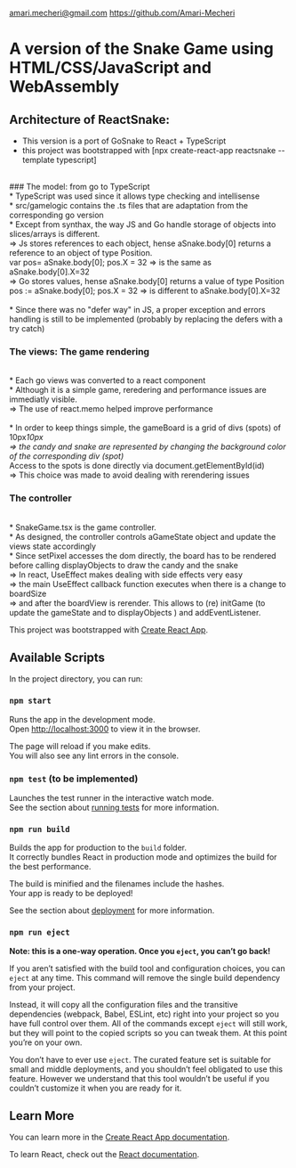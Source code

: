 amari.mecheri@gmail.com
https://github.com/Amari-Mecheri
# A version of the Snake Game using HTML/CSS/JavaScript and WebAssembly

## Architecture of ReactSnake:
- This version is a port of GoSnake to React + TypeScript
- this project was bootstrapped with [npx create-react-app reactsnake --template typescript]
<br>
### The model: from go to TypeScript
<br>* TypeScript was used since it allows type checking and intellisense
<br>* src/gamelogic contains the .ts files that are adaptation from the corresponding go version
<br>* Except from synthax, the way JS and Go handle storage of objects into slices/arrays is different.
<br>    => Js stores references to each object, hense aSnake.body[0] returns a reference to an object of type Position.
<br>       var pos= aSnake.body[0]; pos.X = 32 => is the same as aSnake.body[0].X=32
<br>    => Go stores values,  hense aSnake.body[0] returns a value of type Position
<br>       pos := aSnake.body[0]; pos.X = 32 => is different to aSnake.body[0].X=32
<br>
<br>* Since there was no "defer way" in JS, a proper exception and errors handling is still to be implemented (probably by replacing the defers with a try catch)
<br>

### The views: The game rendering
<br>* Each go views was converted to a react component
<br>* Although it is a simple game, reredering and performance issues are immediatly visible.
<br>    => The use of react.memo helped improve performance
<br>
<br>* In order to keep things simple, the gameBoard is a grid of divs (spots) of 10px*10px
<br>    => the candy and snake are represented by changing the background color of the corresponding div (spot)
<br>* Access to the spots is done directly via document.getElementById(id)
<br>    => This choice was made to avoid dealing with rerendering issues

### The controller
<br>* SnakeGame.tsx is the game controller.
<br>* As designed, the controller controls aGameState object and update the views state accordingly
<br>* Since setPixel accesses the dom directly, the board has to be rendered before calling displayObjects to draw the candy and the snake 
<br>    => In react, UseEffect makes dealing with side effects very easy
<br>    => the main UseEffect callback function executes when there is a change to boardSize
<br>    => and after the boardView is rerender. This allows to (re) initGame (to update the gameState and to displayObjects ) and addEventListener.

This project was bootstrapped with [Create React App](https://github.com/facebook/create-react-app).

## Available Scripts

In the project directory, you can run:

### `npm start`

Runs the app in the development mode.\
Open [http://localhost:3000](http://localhost:3000) to view it in the browser.

The page will reload if you make edits.\
You will also see any lint errors in the console.

### `npm test` (to be implemented)

Launches the test runner in the interactive watch mode.\
See the section about [running tests](https://facebook.github.io/create-react-app/docs/running-tests) for more information.

### `npm run build`

Builds the app for production to the `build` folder.\
It correctly bundles React in production mode and optimizes the build for the best performance.

The build is minified and the filenames include the hashes.\
Your app is ready to be deployed!

See the section about [deployment](https://facebook.github.io/create-react-app/docs/deployment) for more information.

### `npm run eject`

**Note: this is a one-way operation. Once you `eject`, you can’t go back!**

If you aren’t satisfied with the build tool and configuration choices, you can `eject` at any time. This command will remove the single build dependency from your project.

Instead, it will copy all the configuration files and the transitive dependencies (webpack, Babel, ESLint, etc) right into your project so you have full control over them. All of the commands except `eject` will still work, but they will point to the copied scripts so you can tweak them. At this point you’re on your own.

You don’t have to ever use `eject`. The curated feature set is suitable for small and middle deployments, and you shouldn’t feel obligated to use this feature. However we understand that this tool wouldn’t be useful if you couldn’t customize it when you are ready for it.

## Learn More

You can learn more in the [Create React App documentation](https://facebook.github.io/create-react-app/docs/getting-started).

To learn React, check out the [React documentation](https://reactjs.org/).
